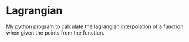 # Lagrangian

My python program to calculate the lagrangian interpolation of a function when given the points from the function. 
